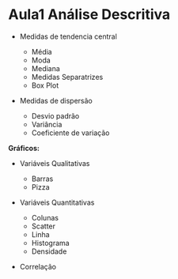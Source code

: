 # Aula1 Análise Descritiva

* Medidas de tendencia central 
    * Média
    * Moda
    * Mediana  
    * Medidas Separatrizes
    * Box Plot

* Medidas de dispersão
    * Desvio padrão
    * Variância 
    * Coeficiente de variação

**Gráficos:** 
* Variáveis Qualitativas
    * Barras
    * Pizza
* Variáveis Quantitativas
    * Colunas
    * Scatter
    * Linha
    * Histograma
    * Densidade

* Correlação
    